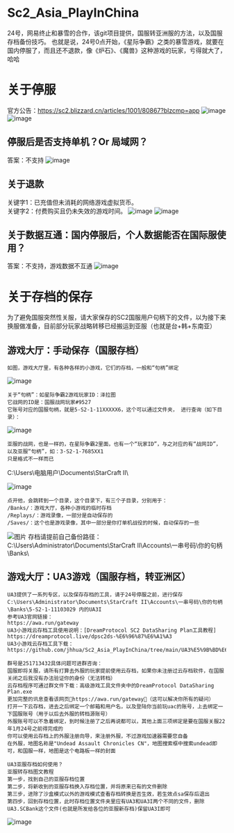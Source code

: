 # Sc2_Asia_PlayInChina
24号，网易终止和暴雪的合作，该git项目提供，国服转亚洲服的方法，以及国服存档备份技巧。
也就是说，24号0点开始，《星际争霸》之类的暴雪游戏，就要在国内停服了，而且还不退款，像《炉石》、《魔兽》这种游戏的玩家，亏得就大了，哈哈


# 关于停服
官方公告：https://sc2.blizzard.cn/articles/1001/80867?blzcmp=app
![image](https://github.com/jhhua/Sc2_Asia_PlayInChina/blob/main/image/213929545-bb921cf4-d90e-4e07-afb1-f62d628d6870.png?raw=true)
![image](https://github.com/jhhua/Sc2_Asia_PlayInChina/blob/main/image/213929542-4d31f175-5778-43a2-84b7-725c03f7be9c.png?raw=true)

## 停服后是否支持单机？Or 局域网？
答案：不支持
![image](https://github.com/jhhua/Sc2_Asia_PlayInChina/blob/main/image/213929540-4685174b-85c4-4a9f-badf-f9b068516ca1.png?raw=true)

## 关于退款
关键字1：已充值但未消耗的网络游戏虚拟货币。<br>
关键字2：付费购买且仍未失效的游戏时间。
![image](https://github.com/jhhua/Sc2_Asia_PlayInChina/blob/main/image/213929810-38e81d45-6328-4355-9581-9d08e6cc6996.png?raw=true)
![image](https://github.com/jhhua/Sc2_Asia_PlayInChina/blob/main/image/213930017-a2abebc3-2ef0-4f73-a8fb-88559002bf4d.png?raw=true)

## 关于数据互通：国内停服后，个人数据能否在国际服使用？
答案：不支持，游戏数据不互通
![image](https://github.com/jhhua/Sc2_Asia_PlayInChina/blob/main/image/213930556-a051cbd6-3dbf-40ef-96e2-9f6d2e224bbd.png?raw=true)




# 关于存档的保存
为了避免国服突然性关服，请大家保存的SC2国服用户句柄下的文件，以为接下来换服做准备，目前部分玩家战略转移已经搬运到亚服（也就是台+韩+东南亚）
## 游戏大厅：手动保存（国服存档）
```
如图，游戏大厅里，有各种各样的小游戏，它们的存档，一般和“句柄”绑定
```
![image](https://github.com/jhhua/Sc2_Asia_PlayInChina/blob/main/image/213925782-8f9ae737-50df-405e-ac0d-f90bc255b442.png?raw=true)
```
关于“句柄”：如星际争霸2游戏玩家ID：泽拉图
它战网的ID是：国服战网玩家#9527
它账号对应的国服句柄，就是5-S2-1-11XXXXX6，这个可以通过文件夹， 进行查询（如下目录）：
```
![image](https://github.com/jhhua/Sc2_Asia_PlayInChina/blob/main/image/213927240-59a1a0c4-ed5a-4ff3-8b4a-fa6074afc6c6.png?raw=true)
```
亚服的战网，也是一样的，在星际争霸2里面，也有一个“玩家ID”，与之对应的有“战网ID”，以及亚服“句柄”，如：3-S2-1-7685XX1
只是格式不一样而已
```

C:\Users\电脑用户\Documents\StarCraft II\
 
![image](https://github.com/jhhua/Sc2_Asia_PlayInChina/blob/main/image/213926386-267b549d-060f-4b98-b2a6-33a7942b343c.png?raw=true)
```
点开他，会跳转到一个目录，这个目录下，有三个子目录，分别用于：
/Banks/：游戏大厅，各种小游戏的临时存档
/Replays/：游戏录像，一部分是自动保存的
/Saves/：这个也是游戏录像，其中一部分是你打单机战役的时候，自动保存的一些
```
![图片](https://github.com/jhhua/Sc2_Asia_PlayInChina/blob/main/image/213926630-125ee7fe-4f30-49fd-9649-00942cd5788c.png)
存档请提前自己备份路径：
C:\Users\Administrator\Documents\StarCraft II\Accounts\一串号码\你的句柄\Banks\


## 游戏大厅：UA3游戏（国服存档，转亚洲区）
```
UA3提供了一系列专区，以及保存存档的工具，请于24号停服之前，进行保存
C:\Users\Administrator\Documents\StarCraft II\Accounts\一串号码\你的句柄\Banks\5-S2-1-11103029 内的UA3I
参考UA3官网链接：
https://awa.run/gateway
UA3小游戏云存档工具使用说明：[DreamProtocol SC2 DataSharing Plan工具教程]
https://dreamprotocol.live/dpsc2ds-%E6%96%87%E6%A1%A3
UA3小游戏云存档工具下载：
https://github.com/jhhua/Sc2_Asia_PlayInChina/tree/main/UA3%E5%9B%BD%E6%9C%8D%E8%BD%AC%E4%BA%9A%E6%9C%8D%E5%B7%A5%E5%85%B7 
```
```
群号是251713432具体问题可进群咨询：
国服即将关服，请所有打算去外服的玩家提前使用云存档，如果你未注册过云存档软件，在国服关闭之后我没有办法验证你的身份（无法转档）
云存档程序可通过群文件下载：高级游戏工具文件夹中的DreamProtocol DataSharing Plan.exe
更加完整的讯息查看该网页https://awa.run/gateway（这可以解决你所有的疑问）
打开一下云存档，进去之后绑定一个邮箱和用户名，以及登陆你当前玩uac的账号，上去绑定一下国服账号（用于以后去外服的转档源账号）
外服账号可以不急着绑定，到时候注册了之后再说都可以，其他上面三项绑定是要在国服关服22年1月24号之前得完成的
你可以使用云存档上的外服注册向导，来注册外服，不过游戏加速器需要您自备
在外服，地图名称是"Undead Assault Chronicles CN"，地图搜索框中搜索undead即可，和国服一样，地图是这个电路板一样的封面
```
```
UA3亚服存档如何使用？
亚服转存档图文教程
第一步，找到自己的亚服存档位置
第二步，将新收到的亚服存档换入存档位置，并将原来已有的文件删除
第三步，进除了沙盒模式以外的游戏模式查看存档转换是否生效，若生效点sa保存后退出
第四步，回到存档位置，此时存档位置文件夹里应有UA3和UA3I两个不同的文件，删除UA3.SCBank这个文件(也就是所发给各位的亚服新存档)保留UA3I即可
```
![image](https://github.com/jhhua/Sc2_Asia_PlayInChina/blob/main/image/213928273-7f0c0d6e-ebab-459a-90d1-240366b73347.png?raw=true)
